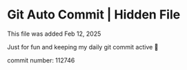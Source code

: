 # Git Auto Commit | Hidden File

This file was added Feb 12, 2025

Just for fun and keeping my daily git commit active 🤪

commit number: 112746
